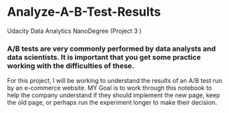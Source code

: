 # Analyze-A-B-Test-Results
Udacity Data Analytics NanoDegree (Project 3 )

### A/B tests are very commonly performed by data analysts and data scientists.  It is important that you get some practice working with the difficulties of these.
  
 For this project, I will be working to understand the results of an A/B test run by an e-commerce website.  MY Goal is to work through this notebook to help the company understand if they should implement the new page, keep the old page, or perhaps run the experiment longer to make their decision.
